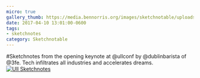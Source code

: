 ```yaml
---
micro: true
gallery_thumb: https://media.bennorris.org/images/sketchnotable/uploads/2018/36e2cffaea.jpg
date: 2017-04-10 13:01:00-0600
tags:
- sketchnotes
category: Sketchnotable
---
```


#Sketchnotes from the opening keynote at @ullconf by @dublinbarista of @3fe. Tech infiltrates all industries and accelerates dreams. [![Ull Sketchnotes](https://media.bennorris.org/images/sketchnotable/uploads/2018/36e2cffaea.jpg)](https://media.bennorris.org/images/sketchnotable/uploads/2018/36e2cffaea.jpg)